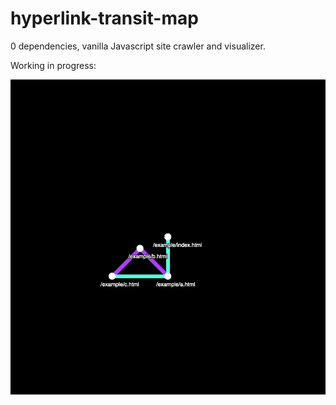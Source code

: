# hyperlink-transit-map

0 dependencies, vanilla Javascript site crawler and visualizer.

Working in progress:

![example.png](./example.png)
